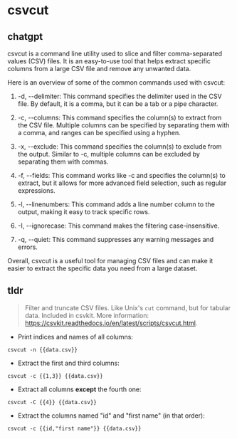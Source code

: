 # csvcut 
## chatgpt 
csvcut is a command line utility used to slice and filter comma-separated values (CSV) files. It is an easy-to-use tool that helps extract specific columns from a large CSV file and remove any unwanted data.

Here is an overview of some of the common commands used with csvcut:

1. -d, --delimiter: This command specifies the delimiter used in the CSV file. By default, it is a comma, but it can be a tab or a pipe character.

2. -c, --columns: This command specifies the column(s) to extract from the CSV file. Multiple columns can be specified by separating them with a comma, and ranges can be specified using a hyphen.

3. -x, --exclude: This command specifies the column(s) to exclude from the output. Similar to -c, multiple columns can be excluded by separating them with commas.

4. -f, --fields: This command works like -c and specifies the column(s) to extract, but it allows for more advanced field selection, such as regular expressions.

5. -l, --linenumbers: This command adds a line number column to the output, making it easy to track specific rows.

6. -I, --ignorecase: This command makes the filtering case-insensitive.

7. -q, --quiet: This command suppresses any warning messages and errors.

Overall, csvcut is a useful tool for managing CSV files and can make it easier to extract the specific data you need from a large dataset. 

## tldr 
 
> Filter and truncate CSV files. Like Unix's `cut` command, but for tabular data.
> Included in csvkit.
> More information: <https://csvkit.readthedocs.io/en/latest/scripts/csvcut.html>.

- Print indices and names of all columns:

`csvcut -n {{data.csv}}`

- Extract the first and third columns:

`csvcut -c {{1,3}} {{data.csv}}`

- Extract all columns **except** the fourth one:

`csvcut -C {{4}} {{data.csv}}`

- Extract the columns named "id" and "first name" (in that order):

`csvcut -c {{id,"first name"}} {{data.csv}}`
